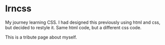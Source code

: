 # lrncss
My journey learning CSS.
I had designed this previously using html and css, but decided to restyle it. Same html code, but a different css code.

This is a tribute page about myself.
